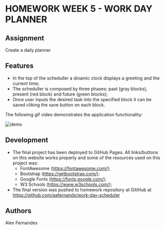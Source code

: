 # HOMEWORK WEEK 5 - WORK DAY PLANNER

## Assignment

Create a daily planner

## Features

- In the top of the scheduller a dinamic clock displays a greeting and the current time;
- The scheduller is composed by three phases: past (gray blocks), present (red block) and future (green blocks);
- Once user inputs the desired task into the specified block it can be saved cliking the save button on each block.


The following gif video demonstrates the application functionality:

![demo](assets/demo.gif)

## Development

- The final project has been deployed to GitHub Pages. All links/buttons on this website works properly and some of the resources used on this project was:
  - FontAwesome (https://fontawesome.com/);
  - Bootstrap (https://getbootstrap.com/);
  - Google Fonts (https://fonts.google.com/);
  - W3 Schools (https://www.w3schools.com/);
- The final version was pushed to homework repository at GitiHub at https://github.com/aafernands/work-day-scheduler

## Authors

Alex Fernandes
